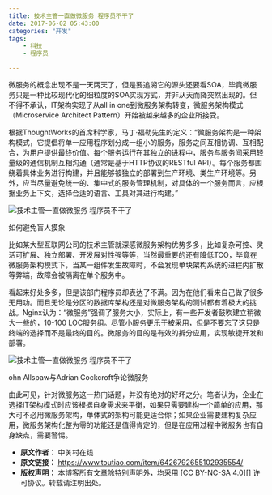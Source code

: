 ```yaml
---
title: 技术主管一直做微服务 程序员不干了
date: 2017-06-02 05:43:00
categories: "开发"
tags:
	- 科技
	- 程序员

---
```


微服务的概念出现不是一天两天了，但是要追溯它的源头还要看SOA，毕竟微服务只是一种比较现代化的细粒度的SOA实现方式，并非从天而降突然出现的。但不得不承认，IT架构实现了从all in one到微服务架构转变，微服务架构模式（Microservice Architect Pattern）开始被越来越多的企业所接受。

根据ThoughtWorks的首席科学家，马丁·福勒先生的定义：“微服务架构是一种架构模式，它提倡将单一应用程序划分成一组小的服务，服务之间互相协调、互相配合，为用户提供最终价值。每个服务运行在其独立的进程中，服务与服务间采用轻量级的通信机制互相沟通（通常是基于HTTP协议的RESTful API）。每个服务都围绕着具体业务进行构建，并且能够被独立的部署到生产环境、类生产环境等。另外，应当尽量避免统一的、集中式的服务管理机制，对具体的一个服务而言，应根据业务上下文，选择合适的语言、工具对其进行构建。”

![技术主管一直做微服务 程序员不干了][N2IB-RVUE-6Z2M.jpg]

如何避免盲人摸象

比如某大型互联网公司的技术主管就深感微服务架构优势多多，比如复杂可控、灵活可扩展、独立部署、开发展对性强等等，当然最重要的还有降低TCO，毕竟在微服务架构模式下，当某一组件发生故障时，不会发现单块架构系统的进程内扩散等弊端，故障会被隔离在单个服务中。

看起来好处多多，但是该部门程序员却表达了不满。因为在他们看来自己做了很多无用功。而且无论是分区的数据库架构还是对微服务架构的测试都有着极大的挑战。Nginx认为：“微服务”强调了服务大小，实际上，有一些开发者鼓吹建立稍微大一些的，10-100 LOC服务组。尽管小服务更乐于被采用，但是不要忘了这只是终端的选择而不是最终的目的。微服务的目的是有效的拆分应用，实现敏捷开发和部署。

![技术主管一直做微服务 程序员不干了][JRJV-YZJI-MQBN.jpg]

ohn Allspaw与Adrian Cockcroft争论微服务

由此可见，针对微服务这一热门话题，并没有绝对的好坏之分。笔者认为，企业在选择IT架构模式时应该根据自身需求来平衡，如果只需要建构一个简单的应用，那大可不必用微服务架构，单体式的架构可能更适合你；如果企业需要建构复杂应用，微服务架构化整为零的功能还是值得肯定的，但是在应用过程中微服务也有自身缺点，需要警惕。


[N2IB-RVUE-6Z2M.jpg]: /pro/os/crawler/N2IB-RVUE-6Z2M.jpg
[JRJV-YZJI-MQBN.jpg]: /pro/os/crawler/JRJV-YZJI-MQBN.jpg
 *  **原文作者：** 中关村在线
 *  **原文链接：** https://www.toutiao.com/item/6426792655102935554/
 *  **版权声明：** 本博客所有文章除特别声明外，均采用 [CC BY-NC-SA 4.0][] 许可协议。转载请注明出处。